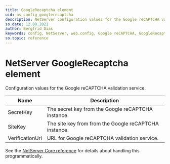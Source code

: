 ```yaml
---
title: GoogleRecaptcha element
uid: ns_config_googlerecaptcha
description: NetServer configuration values for the Google reCAPTCHA validation service.
so.date: 12.08.2021
author: Bergfrid Dias
keywords: config, NetServer, web.config, Google reCAPTCHA, GoogleRecaptcha, SecretKey, SiteKey, VerificationUrl
so.topic: reference
---
```


# NetServer GoogleRecaptcha element

Configuration values for the Google reCAPTCHA validation service.

| Name | Description |
|---|---|
| SecretKey | The secret key from the Google reCAPTCHA instance. |
| SiteKey | The site key from from the Google reCAPTCHA instance. |
| VerificationUrl | URL for Google reCAPTCHA validation service. |

See the [NetServer Core reference][1] for details about handling this programmatically.

<!-- Referenced links -->
[1]: <xref:SuperOffice.Configuration.ConfigFile.GoogleRecaptcha>
